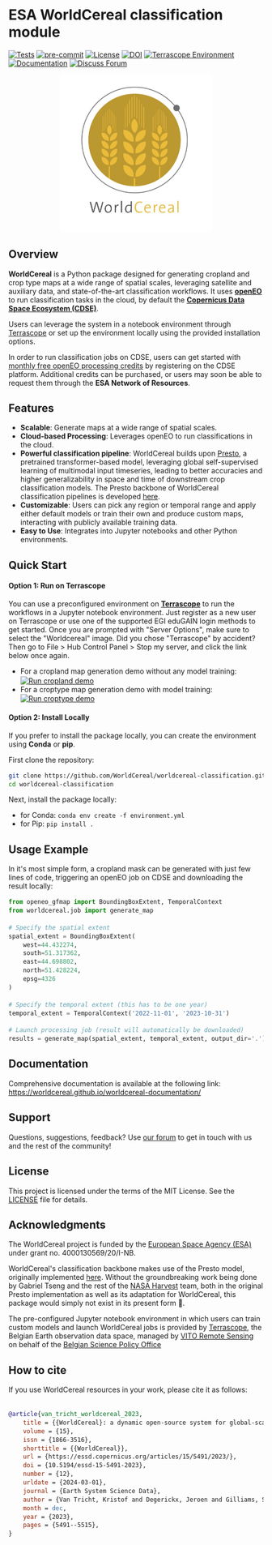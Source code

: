# ESA WorldCereal classification module <!-- omit in toc -->
[![Tests](https://github.com/WorldCereal/worldcereal-classification/actions/workflows/ci.yaml/badge.svg)](https://github.com/WorldCereal/worldcereal-classification/actions/workflows/ci.yaml) [![pre-commit](https://img.shields.io/badge/pre--commit-enabled-brightgreen?logo=pre-commit)](https://github.com/pre-commit/pre-commit) [![License](https://img.shields.io/badge/license-MIT-blue.svg)](https://opensource.org/licenses/MIT) [![DOI](https://img.shields.io/badge/DOI-10.5194/essd--15--5491--2023-blue)](https://doi.org/10.5194/essd-15-5491-2023)
 [![Terrascope Environment](https://img.shields.io/badge/try%20on-Terrascope-blue)](https://notebooks.terrascope.be/hub/user-redirect/git-pull?repo=https%3A%2F%2Fgithub.com%2FWorldCereal%2Fworldcereal-classification&urlpath=lab%2Ftree%2Fworldcereal-classification%2Fnotebooks%2Fworldcereal_v1_demo_default_cropland.ipynb&branch=main) [![Documentation](https://img.shields.io/badge/docs-WorldCereal%20Documentation-blue)](https://worldcereal.github.io/worldcereal-documentation/) [![Discuss Forum](https://img.shields.io/badge/discuss-forum-ED1965?logo=discourse&logoColor=white)](https://forum.esa-worldcereal.org/)


<p align="center">
  <a href="https://esa-worldcereal.org/en" target="_blank">
    <img src="assets/worldcereal_logo.jpg" alt="logo" width="300"/>
  </a>
</p>

## Overview

**WorldCereal** is a Python package designed for generating cropland and crop type maps at a wide range of spatial scales, leveraging satellite and auxiliary data, and state-of-the-art classification workflows. It uses [**openEO**](https://openeo.org/) to run classification tasks in the cloud, by default the [**Copernicus Data Space Ecosystem (CDSE)**](https://dataspace.copernicus.eu/). 

Users can leverage the system in a notebook environment through [Terrascope](https://terrascope.be/en) or set up the environment locally using the provided installation options.

In order to run classification jobs on CDSE, users can get started with [monthly free openEO processing credits](https://documentation.dataspace.copernicus.eu/Quotas.html) by registering on the CDSE platform. Additional credits can be purchased, or users may soon be able to request them through the **ESA Network of Resources**.

## Features

- **Scalable**: Generate maps at a wide range of spatial scales.
- **Cloud-based Processing**: Leverages openEO to run classifications in the cloud.
- **Powerful classification pipeline**: WorldCereal builds upon [Presto](https://arxiv.org/abs/2304.14065), a pretrained transformer-based model, leveraging global self-supervised learning of multimodal input timeseries, leading to better accuracies and higher generalizability in space and time of downstream crop classification models. The Presto backbone of WorldCereal classification pipelines is developed [here](https://github.com/WorldCereal/presto-worldcereal).
- **Customizable**: Users can pick any region or temporal range and apply either default models or train their own and produce custom maps, interacting with publicly available training data.
- **Easy to Use**: Integrates into Jupyter notebooks and other Python environments.

## Quick Start

#### Option 1: Run on Terrascope

You can use a preconfigured environment on [**Terrascope**](https://terrascope.be/en) to run the workflows in a Jupyter notebook environment. Just register as a new user on Terrascope or use one of the supported EGI eduGAIN login methods to get started. Once you are prompted with "Server Options", make sure to select the "Worldcereal" image. Did you chose "Terrascope" by accident? Then go to File > Hub Control Panel > Stop my server, and click the link below once again. 

- For a cropland map generation demo without any model training: <a href="https://notebooks.terrascope.be/hub/user-redirect/git-pull?repo=https%3A%2F%2Fgithub.com%2FWorldCereal%2Fworldcereal-classification&urlpath=lab%2Ftree%2Fworldcereal-classification%2Fnotebooks%2Fworldcereal_v1_demo_default_cropland.ipynb&branch=main"><img src="https://img.shields.io/badge/Run%20cropland%20demo-Terrascope-brightgreen" alt="Run cropland demo" valign="middle"></a>
- For a croptype map generation demo with model training: <a href="https://notebooks.terrascope.be/hub/user-redirect/git-pull?repo=https%3A%2F%2Fgithub.com%2FWorldCereal%2Fworldcereal-classification&urlpath=lab%2Ftree%2Fworldcereal-classification%2Fnotebooks%2Fworldcereal_v1_demo_custom_croptype.ipynb&branch=main"><img src="https://img.shields.io/badge/Run%20croptype%20demo-Terrascope-brightgreen" alt="Run croptype demo" valign="middle"></a>

#### Option 2: Install Locally

If you prefer to install the package locally, you can create the environment using **Conda** or **pip**.

First clone the repository:
```bash
git clone https://github.com/WorldCereal/worldcereal-classification.git
cd worldcereal-classification
```
Next, install the package locally:
- for Conda: `conda env create -f environment.yml`
- for Pip: `pip install .`

## Usage Example
In it's most simple form, a cropland mask can be generated with just few lines of code, triggering an openEO job on CDSE and downloading the result locally:

```python
from openeo_gfmap import BoundingBoxExtent, TemporalContext
from worldcereal.job import generate_map

# Specify the spatial extent
spatial_extent = BoundingBoxExtent(
    west=44.432274,
    south=51.317362,
    east=44.698802,
    north=51.428224,
    epsg=4326
)

# Specify the temporal extent (this has to be one year)
temporal_extent = TemporalContext('2022-11-01', '2023-10-31')

# Launch processing job (result will automatically be downloaded)
results = generate_map(spatial_extent, temporal_extent, output_dir='.')
```

## Documentation

Comprehensive documentation is available at the following link: https://worldcereal.github.io/worldcereal-documentation/

## Support
Questions, suggestions, feedback? Use [our forum](https://forum.esa-worldcereal.org/) to get in touch with us and the rest of the community!

## License

This project is licensed under the terms of the MIT License. See the [LICENSE](LICENSE) file for details.

## Acknowledgments

The WorldCereal project is funded by the [European Space Agency (ESA)](https://www.esa.int/) under grant no. 4000130569/20/I-NB.

WorldCereal's classification backbone makes use of the Presto model, originally implemented [here](https://github.com/nasaharvest/presto/). Without the groundbreaking work being done by Gabriel Tseng and the rest of the [NASA Harvest](https://www.nasaharvest.org/) team, both in the original Presto implementation as well as its adaptation for WorldCereal, this package would simply not exist in its present form 🙏.

The pre-configured Jupyter notebook environment in which users can train custom models and launch WorldCereal jobs is provided by [Terrascope](https://terrascope.be/en), the Belgian Earth observation data space, managed by [VITO Remote Sensing](https://remotesensing.vito.be/) on behalf of the [Belgian Science Policy Office](https://www.belspo.be/belspo/index_en.stm)

## How to cite

If you use WorldCereal resources in your work, please cite it as follows:

```bibtex

@article{van_tricht_worldcereal_2023,
	title = {{WorldCereal}: a dynamic open-source system for global-scale, seasonal, and reproducible crop and irrigation mapping},
	volume = {15},
	issn = {1866-3516},
	shorttitle = {{WorldCereal}},
	url = {https://essd.copernicus.org/articles/15/5491/2023/},
	doi = {10.5194/essd-15-5491-2023},
	number = {12},
	urldate = {2024-03-01},
	journal = {Earth System Science Data},
	author = {Van Tricht, Kristof and Degerickx, Jeroen and Gilliams, Sven and Zanaga, Daniele and Battude, Marjorie and Grosu, Alex and Brombacher, Joost and Lesiv, Myroslava and Bayas, Juan Carlos Laso and Karanam, Santosh and Fritz, Steffen and Becker-Reshef, Inbal and Franch, Belén and Mollà-Bononad, Bertran and Boogaard, Hendrik and Pratihast, Arun Kumar and Koetz, Benjamin and Szantoi, Zoltan},
	month = dec,
	year = {2023},
	pages = {5491--5515},
}
```
